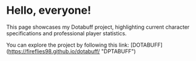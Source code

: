 # Hello, everyone!

This page showcases my Dotabuff project, highlighting current character specifications and professional player statistics.

You can explore the project by following this link: [DOTABUFF] (https://fireflies98.github.io/dotabuff/ "DPTABUFF")
